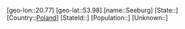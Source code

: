 ﻿---
location: [53.98,20.77]
type: City
tags:
- geo/City


SpocWebEntityId: 34165
isDeleted: false
confidential: public

---
[geo-lon::20.77]
[geo-lat::53.98]
[name::Seeburg]
[State::]
[Country::[Poland](geo/Continent/Europe/Poland.md)]
[StateId::]
[Population::]
[Unknown::]

